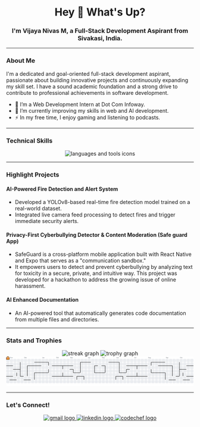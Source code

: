 <h1 align="center">Hey 👋 What's Up?</h1>
<h3 align="center">I'm Vijaya Nivas M, a Full-Stack Development Aspirant from Sivakasi, India.</h3>

---

### About Me

I'm a dedicated and goal-oriented full-stack development aspirant, passionate about building innovative projects and continuously expanding my skill set. I have a sound academic foundation and a strong drive to contribute to professional achievements in software development.

- 🔭 I’m a Web Development Intern at Dot Com Infoway.
- 🌱 I’m currently improving my skills in web and AI development.
- ⚡ In my free time, I enjoy gaming and listening to podcasts.

---

### Technical Skills

<div align="center">
  <img src="https://skillicons.dev/icons?i=java,py,html,css,js,nodejs,react,mysql,mongodb,linux,git,ts,aws,go,graphql,nextjs,rust" height="60" alt="languages and tools icons" />
</div>

---

### Highlight Projects

#### **AI-Powered Fire Detection and Alert System**
- Developed a YOLOv8-based real-time fire detection model trained on a real-world dataset.
- Integrated live camera feed processing to detect fires and trigger immediate security alerts.

#### **Privacy-First Cyberbullying Detector & Content Moderation (Safe guard App)**
- SafeGuard is a cross-platform mobile application built with React Native and Expo that serves as a "communication sandbox."
- It empowers users to detect and prevent cyberbullying by analyzing text for toxicity in a secure, private, and intuitive way. This project was developed for a hackathon to address the growing issue of online harassment.

#### **AI Enhanced Documentation**
- An AI-powered tool that automatically generates code documentation from multiple files and directories.

---

### Stats and Trophies

<div align="center">
  <img src="https://streak-stats.demolab.com?user=vijayanivas-m&locale=en&mode=daily&theme=dracula&hide_border=false&border_radius=5&order=3" height="150" alt="streak graph"  />
  <img src="https://github-profile-trophy.vercel.app?username=vijayanivas-m&theme=dracula&column=-1&row=1&margin-w=8&margin-h=8&no-bg=false&no-frame=false&order=4" height="150" alt="trophy graph"  />
</div>

<div align="center">
  <picture>
    <source media="(prefers-color-scheme: dark)" srcset="https://raw.githubusercontent.com/vijayanivas-m/vijayanivas-m/output/pacman-contribution-graph.svg">
    <img alt="pacman contribution graph" src="https://raw.githubusercontent.com/vijayanivas-m/vijayanivas-m/output/pacman-contribution-graph.svg">
  </picture>
</div>

---

### Let's Connect!

<div align="center">
  <a href="mailto:vijayanivassvks@gmail.com" target="_blank">
    <img src="https://img.shields.io/static/v1?message=Gmail&logo=gmail&label=&color=D14836&logoColor=white&labelColor=&style=for-the-badge" height="25" alt="gmail logo" />
  </a>
  <a href="https://www.linkedin.com/in/vijayanivas-m" target="_blank">
    <img src="https://img.shields.io/static/v1?message=LinkedIn&logo=linkedin&label=&color=0077B5&logoColor=white&labelColor=&style=for-the-badge" height="25" alt="linkedin logo" />
  </a>
  <a href="https://www.codechef.com/users/vijayanivas" target="_blank">
    <img src="https://img.shields.io/static/v1?message=CodeChef&logo=codechef&label=&color=5B2200&logoColor=white&labelColor=&style=for-the-badge" height="25" alt="codechef logo" />
  </a>
</div>
